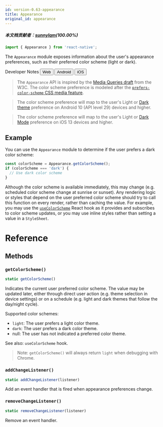 ```yaml
---
id: version-0.63-appearance
title: Appearance
original_id: appearance
---
```


##### 本文档贡献者：[sunnylqm](https://github.com/search?q=sunnylqm%40qq.com+in%3Aemail&type=Users)(100.00%)

```jsx
import { Appearance } from 'react-native';
```

The `Appearance` module exposes information about the user's appearance preferences, such as their preferred color scheme (light or dark).

<div class="toggler">
  <span>Developer Notes</span>
  <span role="tablist" class="toggle-devNotes">
    <button role="tab" class="button-webNote" onclick="displayTabs('devNotes', 'webNote')">Web</button>
    <button role="tab" class="button-androidNote" onclick="displayTabs('devNotes', 'androidNote')">Android</button>
    <button role="tab" class="button-iosNote" onclick="displayTabs('devNotes', 'iosNote')">iOS</button>
  </span>
</div>

<block class="webNote devNotes" />

> The `Appearance` API is inspired by the [Media Queries draft](https://drafts.csswg.org/mediaqueries-5/) from the W3C. The color scheme preference is modeled after the [`prefers-color-scheme` CSS media feature](https://developer.mozilla.org/en-US/docs/Web/CSS/@media/prefers-color-scheme). <block class="androidNote devNotes" />

> The color scheme preference will map to the user's Light or [Dark theme](https://developer.android.com/guide/topics/ui/look-and-feel/darktheme) preference on Android 10 (API level 29) devices and higher. <block class="iosNote devNotes" />

> The color scheme preference will map to the user's Light or [Dark Mode](https://developer.apple.com/design/human-interface-guidelines/ios/visual-design/dark-mode/) preference on iOS 13 devices and higher. <block class="endBlock devNotes" />

## Example

You can use the `Appearance` module to determine if the user prefers a dark color scheme:

```jsx
const colorScheme = Appearance.getColorScheme();
if (colorScheme === 'dark') {
  // Use dark color scheme
}
```

Although the color scheme is available immediately, this may change (e.g. scheduled color scheme change at sunrise or sunset). Any rendering logic or styles that depend on the user preferred color scheme should try to call this function on every render, rather than caching the value. For example, you may use the [`useColorScheme`](usecolorscheme) React hook as it provides and subscribes to color scheme updates, or you may use inline styles rather than setting a value in a `StyleSheet`.

# Reference

## Methods

### `getColorScheme()`

```jsx
static getColorScheme()
```

Indicates the current user preferred color scheme. The value may be updated later, either through direct user action (e.g. theme selection in device settings) or on a schedule (e.g. light and dark themes that follow the day/night cycle).

Supported color schemes:

- `light`: The user prefers a light color theme.
- `dark`: The user prefers a dark color theme.
- null: The user has not indicated a preferred color theme.

See also: `useColorScheme` hook.

> Note: `getColorScheme()` will always return `light` when debugging with Chrome.

### `addChangeListener()`

```jsx
static addChangeListener(listener)
```

Add an event handler that is fired when appearance preferences change.

### `removeChangeListener()`

```jsx
static removeChangeListener(listener)
```

Remove an event handler.
